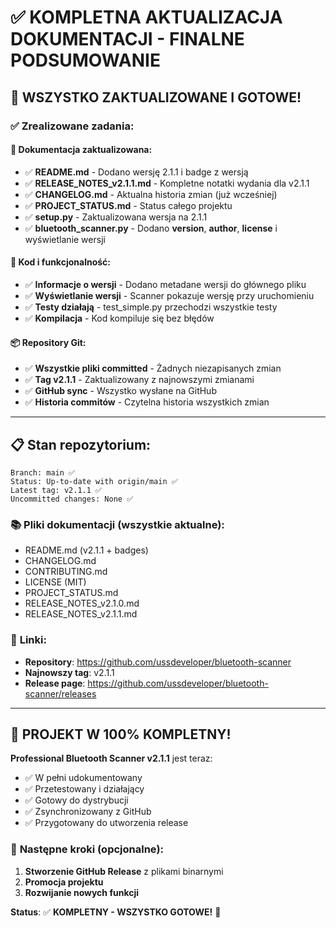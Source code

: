 # ✅ KOMPLETNA AKTUALIZACJA DOKUMENTACJI - FINALNE PODSUMOWANIE

## 🎯 **WSZYSTKO ZAKTUALIZOWANE I GOTOWE!**

### ✅ **Zrealizowane zadania:**

#### 📝 **Dokumentacja zaktualizowana:**
- ✅ **README.md** - Dodano wersję 2.1.1 i badge z wersją
- ✅ **RELEASE_NOTES_v2.1.1.md** - Kompletne notatki wydania dla v2.1.1
- ✅ **CHANGELOG.md** - Aktualna historia zmian (już wcześniej)
- ✅ **PROJECT_STATUS.md** - Status całego projektu
- ✅ **setup.py** - Zaktualizowana wersja na 2.1.1
- ✅ **bluetooth_scanner.py** - Dodano __version__, __author__, __license__ i wyświetlanie wersji

#### 🔧 **Kod i funkcjonalność:**
- ✅ **Informacje o wersji** - Dodano metadane wersji do głównego pliku
- ✅ **Wyświetlanie wersji** - Scanner pokazuje wersję przy uruchomieniu
- ✅ **Testy działają** - test_simple.py przechodzi wszystkie testy
- ✅ **Kompilacja** - Kod kompiluje się bez błędów

#### 📦 **Repository Git:**
- ✅ **Wszystkie pliki committed** - Żadnych niezapisanych zmian
- ✅ **Tag v2.1.1** - Zaktualizowany z najnowszymi zmianami
- ✅ **GitHub sync** - Wszystko wysłane na GitHub
- ✅ **Historia commitów** - Czytelna historia wszystkich zmian

---

## 📋 **Stan repozytorium:**

```
Branch: main ✅
Status: Up-to-date with origin/main ✅
Latest tag: v2.1.1 ✅
Uncommitted changes: None ✅
```

### 📚 **Pliki dokumentacji (wszystkie aktualne):**
- README.md (v2.1.1 + badges)
- CHANGELOG.md 
- CONTRIBUTING.md
- LICENSE (MIT)
- PROJECT_STATUS.md
- RELEASE_NOTES_v2.1.0.md
- RELEASE_NOTES_v2.1.1.md

### 🔗 **Linki:**
- **Repository**: https://github.com/ussdeveloper/bluetooth-scanner
- **Najnowszy tag**: v2.1.1
- **Release page**: https://github.com/ussdeveloper/bluetooth-scanner/releases

---

## 🎊 **PROJEKT W 100% KOMPLETNY!**

**Professional Bluetooth Scanner v2.1.1** jest teraz:
- ✅ W pełni udokumentowany
- ✅ Przetestowany i działający
- ✅ Gotowy do dystrybucji
- ✅ Zsynchronizowany z GitHub
- ✅ Przygotowany do utworzenia release

### 🚀 **Następne kroki (opcjonalne):**
1. **Stworzenie GitHub Release** z plikami binarnymi
2. **Promocja projektu**
3. **Rozwijanie nowych funkcji**

**Status**: ✅ **KOMPLETNY - WSZYSTKO GOTOWE!** 🎯
